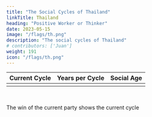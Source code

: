 ```yaml
---
title: "The Social Cycles of Thailand"
linkTitle: Thailand
heading: "Positive Worker or Thinker"
date: 2023-05-15
image: "/flags/th.png"
description: "The social cycles of Thailand"
# contributors: ['Juan']
weight: 191
icon: "/flags/th.png"
---
```



Current Cycle | Years per Cycle | Social Age
--- | --- | ---
  |  | 

<br> 

The win of the current party shows the current cycle